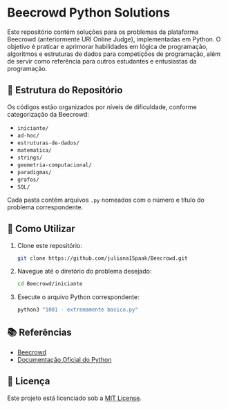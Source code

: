 
# Beecrowd Python Solutions

Este repositório contém soluções para os problemas da plataforma Beecrowd (anteriormente URI Online Judge), implementadas em Python. O objetivo é praticar e aprimorar habilidades em lógica de programação, algoritmos e estruturas de dados para competições de programação, além de servir como referência para outros estudantes e entusiastas da programação.

## 📁 Estrutura do Repositório

Os códigos estão organizados por níveis de dificuldade, conforme categorização da Beecrowd:

- `iniciante/`
- `ad-hoc/`
- `estruturas-de-dados/`
- `matematica/`
- `strings/`
- `geometria-computacional/`
- `paradigmas/`
- `grafos/`
- `SQL/`

Cada pasta contém arquivos `.py` nomeados com o número e título do problema correspondente.

## 🚀 Como Utilizar

1. Clone este repositório:

   ```bash
   git clone https://github.com/juliana15paak/Beecrowd.git
   ```

2. Navegue até o diretório do problema desejado:

   ```bash
   cd Beecrowd/iniciante
   ```

3. Execute o arquivo Python correspondente:

   ```bash
   python3 "1001 - extremamente basico.py"
   ```

## 📚 Referências

- [Beecrowd](https://www.beecrowd.com.br/)
- [Documentação Oficial do Python](https://docs.python.org/3/)


## 📄 Licença

Este projeto está licenciado sob a [MIT License](LICENSE).
